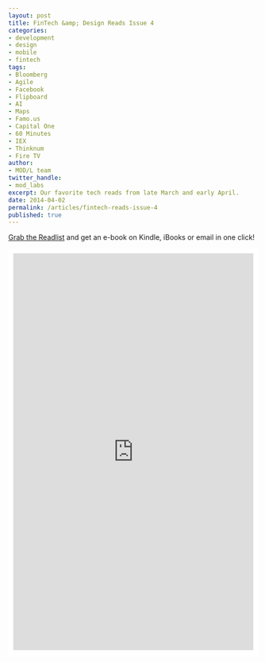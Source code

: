 ```yaml
---
layout: post
title: FinTech &amp; Design Reads Issue 4
categories: 
- development
- design
- mobile
- fintech
tags: 
- Bloomberg
- Agile
- Facebook
- Flipboard
- AI
- Maps
- Famo.us
- Capital One
- 60 Minutes
- IEX
- Thinknum
- Fire TV
author: 
- MOD/L team
twitter_handle:
- mod_labs
excerpt: Our favorite tech reads from late March and early April. 
date: 2014-04-02
permalink: /articles/fintech-reads-issue-4
published: true
---
```


[Grab the Readlist](http://readlists.com/5fa986d4/) and get an e-book on Kindle, iBooks or email in one click!

<div style="padding:10px;background-color:#fff;">
  <iframe width="100%" height="800" frameborder="0" src="http://readlists.com/5fa986d4/embed"></iframe>
</div>
